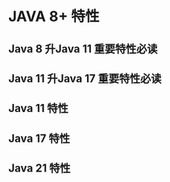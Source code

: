 # JAVA 8+ 特性

## Java 8 升Java 11 重要特性必读

## Java 11 升Java 17 重要特性必读

## Java 11 特性

## Java 17 特性

## Java 21 特性